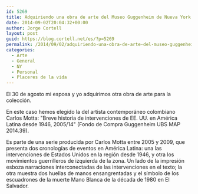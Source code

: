```yaml
---
id: 5269
title: Adquiriendo una obra de arte del Museo Guggenheim de Nueva York
date: 2014-09-02T20:04:32+00:00
author: Jorge Cortell
layout: post
guid: https://blog.cortell.net/es/?p=5269
permalink: /2014/09/02/adquiriendo-una-obra-de-arte-del-museo-guggenheim-de-nueva-york/
categories:
  - Arte
  - General
  - NY
  - Personal
  - Placeres de la vida
---
```

El 30 de agosto mi esposa y yo adquirimos otra obra de arte para la colección.

En este caso hemos elegido la del artista contemporáneo colombiano Carlos Motta: "Breve historia de intervenciones de EE. UU. en América Latina desde 1946, 2005/14" (Fondo de Compra Guggenheim UBS MAP 2014.39).

Es parte de una serie producida por Carlos Motta entre 2005 y 2009, que presenta dos cronologías de eventos en América Latina: una las intervenciones de Estados Unidos en la región desde 1946, y otra los movimientos guerrilleros de izquierda de la zona. Un lado de la impresión esboza narraciones interconectadas de las intervenciones en el texto; la otra muestra dos huellas de manos ensangrentadas y el símbolo de los escuadrones de la muerte Mano Blanca de la década de 1980 en El Salvador.
